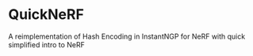 # QuickNeRF
A reimplementation of Hash Encoding in InstantNGP for NeRF with quick simplified intro to NeRF

